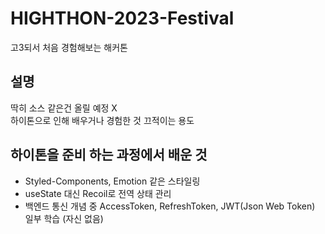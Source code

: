# HIGHTHON-2023-Festival
고3되서 처음 경험해보는 해커톤

## 설명
딱히 소스 같은건 올릴 예정 X<br>
하이톤으로 인해 배우거나 경험한 것 끄적이는 용도

## 하이톤을 준비 하는 과정에서 배운 것
* Styled-Components, Emotion 같은 스타일링
* useState 대신 Recoil로 전역 상태 관리
* 백엔드 통신 개념 중 AccessToken, RefreshToken, JWT(Json Web Token) 일부 학습 (자신 없음)
